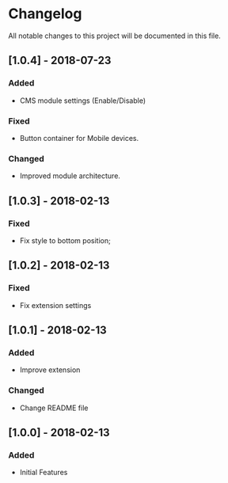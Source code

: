 # Changelog
All notable changes to this project will be documented in this file.

## [1.0.4] - 2018-07-23
### Added
- CMS module settings (Enable/Disable)

### Fixed
- Button container for Mobile devices.

### Changed
- Improved module architecture.


## [1.0.3] - 2018-02-13
### Fixed
- Fix style to bottom position;


## [1.0.2] - 2018-02-13
### Fixed
- Fix extension settings


## [1.0.1] - 2018-02-13
### Added
- Improve extension

### Changed
- Change README file


## [1.0.0] - 2018-02-13
### Added
- Initial Features